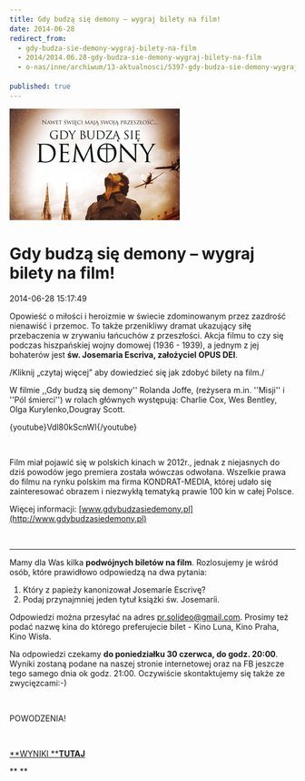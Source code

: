 ```yaml
---
title: Gdy budzą się demony – wygraj bilety na film!
date: 2014-06-28
redirect_from: 
  - gdy-budza-sie-demony-wygraj-bilety-na-film
  - 2014/2014.06.28-gdy-budza-sie-demony-wygraj-bilety-na-film
  - o-nas/inne/archiwum/13-aktualnosci/5397-gdy-budza-sie-demony-wygraj-bilety-na-film

published: true
---
```



![/assets/posts/2014/2014-06-28-gdy-budza-sie-demony--wygraj-bilety-na-film/Gdy_budza_sie_demony02.jpg](/assets/posts/2014/2014-06-28-gdy-budza-sie-demony--wygraj-bilety-na-film/Gdy_budza_sie_demony02.jpg)

# Gdy budzą się demony – wygraj bilety na film!

<time>2014-06-28 15:17:49</time>



Opowieść o miłości i heroizmie w świecie zdominowanym przez zazdrość nienawiść i przemoc. To także przenikliwy dramat ukazujący siłę przebaczenia w zrywaniu łańcuchów z przeszłości. Akcja filmu to czy się podczas hiszpańskiej wojny domowej (1936 - 1939), a jednym z jej bohaterów jest **św. Josemaria Escriva, założyciel OPUS DEI**.

/Kliknij „czytaj więcej” aby dowiedzieć się jak zdobyć bilety na film./ 


<!--{{intro-break}}-->


W filmie ,,Gdy budzą się demony'' Rolanda Joffe, (reżysera m.in. ''Misji'' i ''Pól śmierci'') w rolach głównych występują: Charlie Cox, Wes Bentley, Olga Kurylenko,Dougray Scott.

{youtube}Vdl80kScnWI{/youtube}

 


Film miał pojawić się w polskich kinach w 2012r., jednak z niejasnych do dziś powodów jego premiera została wówczas odwołana. Wszelkie prawa do filmu na rynku polskim ma firma KONDRAT-MEDIA, której udało się zainteresować obrazem i niezwykłą tematyką prawie 100 kin w całej Polsce.


Więcej informacji: [www.gdybudzasiedemony.pl](http://www.gdybudzasiedemony.pl)


 

***


Mamy dla Was kilka **podwójnych biletów na film**. Rozlosujemy je wśród osób, które prawidłowo odpowiedzą na dwa pytania:


1. Który z papieży kanonizował Josemaríe Escrivę?
2. Podaj przynajmniej jeden tytuł książki św. Josemaríi.


Odpowiedzi można przesyłać na adres pr.solideo@gmail.com. Prosimy też podać nazwę kina do którego preferujecie bilet - Kino Luna, Kino Praha, Kino Wisła.


Na odpowiedzi czekamy **do poniedziałku 30 czerwca, do godz. 20:00**. Wyniki zostaną podane na naszej stronie internetowej oraz na FB jeszcze tego samego dnia ok godz. 21:00. Oczywiście skontaktujemy się także ze zwycięzcami:-)


 


POWODZENIA!


 


[**WYNIKI ****TUTAJ**](http://www.solideo.pl/13-aktualnosci/5399-gdy-budza-sie-demony-wyniki-konkursu)


** **


<!--{{json:{"created_date":"2014-06-28 15:17:49","publish_down":"0000-00-00 00:00:00","id":"5397"}}}-->